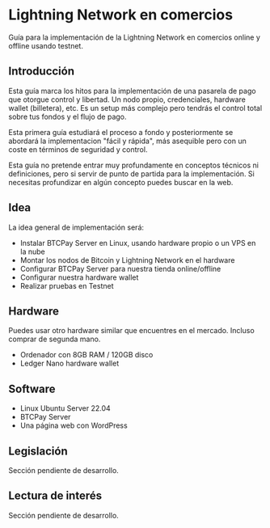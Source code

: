 # Lightning Network en comercios
Guía para la implementación de la Lightning Network en comercios online y offline usando testnet.

## Introducción
Esta guía marca los hitos para la implementación de una pasarela de pago que otorgue control y libertad. Un nodo propio, credenciales, hardware wallet (billetera), etc. Es un setup más complejo pero tendrás el control total sobre tus fondos y el flujo de pago.

Esta primera guía estudiará el proceso a fondo y posteriormente se abordará la implementacion "fácil y rápida", más asequible pero con un coste en términos de seguridad y control.

Esta guía no pretende entrar muy profundamente en conceptos técnicos ni definiciones, pero si servir de punto de partida para la implementación. Si necesitas profundizar en algún concepto puedes buscar en la web.

## Idea
La idea general de implementación será:
- Instalar BTCPay Server en Linux, usando hardware propio o un VPS en la nube
- Montar los nodos de Bitcoin y Lightning Network en el hardware
- Configurar BTCPay Server para nuestra tienda online/offline
- Configurar nuestra hardware wallet
- Realizar pruebas en Testnet

## Hardware
Puedes usar otro hardware similar que encuentres en el mercado. Incluso comprar de segunda mano.
- Ordenador con 8GB RAM / 120GB disco
- Ledger Nano hardware wallet

## Software
- Linux Ubuntu Server 22.04
- BTCPay Server
- Una página web con WordPress

## Legislación
Sección pendiente de desarrollo.

## Lectura de interés
Sección pendiente de desarrollo.
